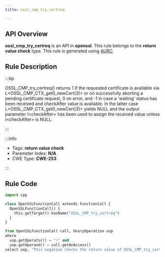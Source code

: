 ```yaml
---
title: ossl_cmp_try_certreq

---
```



## API Overview
**ossl_cmp_try_certreq** is an API in **openssl**. This rule belongs to the **return value check** type. This rule is generated using [AURC](../../tools/AURC).
## Rule Description

:::tip

OSSL_CMP_try_certreq() returns 1 if the requested certificate is available via L\<OSSL_CMP_CTX_get0_newCert(3)\> or on successfully aborting a pending certificate request, 0 on error, and -1 in case a 'waiting' status has been received and checkAfter value is available. In the latter case L\<OSSL_CMP_CTX_get0_newCert(3)\> yields NULL and the output parameter I\<checkAfter\> has been used to assign the received value unless I\<checkAfter\> is NULL.

:::

:::info

- Tags: **return value check**
- Parameter Index: **N/A**
- CWE Type: **CWE-253**

:::

## Rule Code
```python
import cpp

class OpenSSLFunctionCall extends FunctionCall {
  OpenSSLFunctionCall() {
    this.getTarget().hasName("OSSL_CMP_try_certreq")
  }
}

from OpenSSLFunctionCall call, UnaryOperation uop
where
  uop.getOperator() = "!" and
  uop.getOperand() = call.getAnAccess()
select uop, "This negation checks the return value of OSSL_CMP_try_certreq."
```